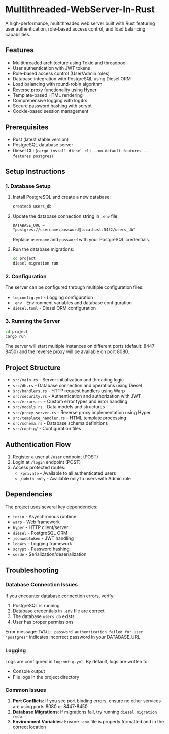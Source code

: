 # Multithreaded-WebServer-In-Rust

A high-performance, multithreaded web server built with Rust featuring user authentication, role-based access control, and load balancing capabilities.

## Features

- Multithreaded architecture using Tokio and threadpool
- User authentication with JWT tokens
- Role-based access control (User/Admin roles)
- Database integration with PostgreSQL using Diesel ORM
- Load balancing with round-robin algorithm
- Reverse proxy functionality using Hyper
- Template-based HTML rendering
- Comprehensive logging with log4rs
- Secure password hashing with scrypt
- Cookie-based session management

## Prerequisites

- Rust (latest stable version)
- PostgreSQL database server
- Diesel CLI (`cargo install diesel_cli --no-default-features --features postgres`)

## Setup Instructions

### 1. Database Setup

1. Install PostgreSQL and create a new database:

   ```bash
   createdb users_db
   ```

2. Update the database connection string in `.env` file:

   ```
   DATABASE_URL = "postgres://username:password@localhost:5432/users_db"
   ```

   Replace `username` and `password` with your PostgreSQL credentials.

3. Run the database migrations:
   ```bash
   cd project
   diesel migration run
   ```

### 2. Configuration

The server can be configured through multiple configuration files:

- `logconfig.yml` - Logging configuration
- `.env` - Environment variables and database configuration
- `diesel.toml` - Diesel ORM configuration

### 3. Running the Server

```bash
cd project
cargo run
```

The server will start multiple instances on different ports (default: 8447-8450) and the reverse proxy will be available on port 8080.

## Project Structure

- `src/main.rs` - Server initialization and threading logic
- `src/db.rs` - Database connection and operations using Diesel
- `src/handlers.rs` - HTTP request handlers using Warp
- `src/security.rs` - Authentication and authorization with JWT
- `src/errors.rs` - Custom error types and error handling
- `src/models.rs` - Data models and structures
- `src/proxy_server.rs` - Reverse proxy implementation using Hyper
- `src/template_handler.rs` - HTML template processing
- `src/schema.rs` - Database schema definitions
- `src/config/` - Configuration files

## Authentication Flow

1. Register a user at `/user` endpoint (POST)
2. Login at `/login` endpoint (POST)
3. Access protected routes:
   - `/private` - Available to all authenticated users
   - `/admin_only` - Available only to users with Admin role

## Dependencies

The project uses several key dependencies:

- `tokio` - Asynchronous runtime
- `warp` - Web framework
- `hyper` - HTTP client/server
- `diesel` - PostgreSQL ORM
- `jsonwebtoken` - JWT handling
- `log4rs` - Logging framework
- `scrypt` - Password hashing
- `serde` - Serialization/deserialization

## Troubleshooting

### Database Connection Issues

If you encounter database connection errors, verify:

1. PostgreSQL is running
2. Database credentials in `.env` file are correct
3. The database `users_db` exists
4. User has proper permissions

Error message: `FATAL: password authentication failed for user "postgres"` indicates incorrect password in your DATABASE_URL.

### Logging

Logs are configured in `logconfig.yml`. By default, logs are written to:

- Console output
- File logs in the project directory

### Common Issues

1. **Port Conflicts**: If you see port binding errors, ensure no other services are using ports 8080 or 8447-8450
2. **Database Migrations**: If migrations fail, try running `diesel migration redo`
3. **Environment Variables**: Ensure `.env` file is properly formatted and in the correct location
